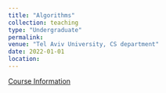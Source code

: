 ```yaml
---
title: "Algorithms"
collection: teaching
type: "Undergraduate"
permalink: 
venue: "Tel Aviv University, CS department"
date: 2022-01-01
location: 
---
```


[Course Information](https://www.ims.tau.ac.il/Tal/Syllabus/Syllabus_L.aspx?course=0368216003&year=2024)


